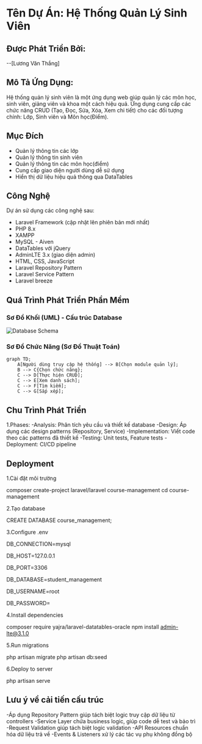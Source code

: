 # Tên Dự Án: Hệ Thống Quản Lý Sinh Viên
## Được Phát Triển Bởi:
--[Lương Văn Thắng]

## Mô Tả Ứng Dụng:
Hệ thống quản lý sinh viên là một ứng dụng web giúp quản lý các môn học, sinh viên, giảng viên và khoa một cách hiệu quả. Ứng dụng cung cấp các chức năng CRUD (Tạo, Đọc, Sửa, Xóa, Xem chi tiết) cho các đối tượng chính: Lớp, Sinh viên và Môn học(Điểm).

## Mục Đích
- Quản lý thông tin các lớp
- Quản lý thông tin sinh viên 
- Quản lý thông tin các môn học(điểm)
- Cung cấp giao diện người dùng dễ sử dụng
- Hiển thị dữ liệu hiệu quả thông qua DataTables
## Công Nghệ
Dự án sử dụng các công nghệ sau:

- Laravel Framework (cập nhật lên phiên bản mới nhất)
- PHP 8.x
- XAMPP 
- MySQL - Aiven
- DataTables với jQuery
- AdminLTE 3.x (giao diện admin)
- HTML, CSS, JavaScript
- Laravel Repository Pattern
- Laravel Service Pattern
- Laravel breeze
## Quá Trình Phát Triển Phần Mềm
### Sơ Đồ Khối (UML) - Cấu trúc Database
![Database Schema](https://github.com/user-attachments/assets/90d72cb8-dbb9-49c6-a244-9bf23d5b0f3e)

### Sơ Đồ Chức Năng (Sơ Đồ Thuật Toán)
```mermaid
graph TD;
    A[Người dùng truy cập hệ thống] --> B[Chọn module quản lý];
    B --> C{Chọn chức năng};
    C --> D[Thực hiện CRUD];
    C --> E[Xem danh sách];
    C --> F[Tìm kiếm];
    C --> G[Sắp xếp];
```
## Chu Trình Phát Triển
1.Phases:
-Analysis: Phân tích yêu cầu và thiết kế database
-Design: Áp dụng các design patterns (Repository, Service)
-Implementation: Viết code theo các patterns đã thiết kế
-Testing: Unit tests, Feature tests
-Deployment: CI/CD pipeline

## Deployment
1.Cài đặt môi trường

composer create-project laravel/laravel course-management cd course-management

2.Tạo database

CREATE DATABASE course_management;

3.Configure .env

DB_CONNECTION=mysql

DB_HOST=127.0.0.1

DB_PORT=3306

DB_DATABASE=student_management

DB_USERNAME=root

DB_PASSWORD=

4.Install dependencies

composer require yajra/laravel-datatables-oracle npm install admin-lte@3.1.0

5.Run migrations

php artisan migrate 
php artisan db:seed 

6.Deploy to server

php artisan serve

## Lưu ý về cải tiến cấu trúc
-Áp dụng Repository Pattern giúp tách biệt logic truy cập dữ liệu từ controllers
-Service Layer chứa business logic, giúp code dễ test và bảo trì
-Request Validation giúp tách biệt logic validation
-API Resources chuẩn hóa dữ liệu trả về
-Events & Listeners xử lý các tác vụ phụ không đồng bộ
